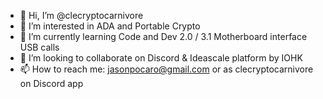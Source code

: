 - 👋 Hi, I’m @clecryptocarnivore
- 👀 I’m interested in ADA and Portable Crypto
- 🌱 I’m currently learning Code and Dev 2.0 / 3.1 Motherboard interface USB calls
- 💞️ I’m looking to collaborate on Discord & Ideascale platform by IOHK
- 📫 How to reach me: jasonpocaro@gmail.com or as clecryptocarnivore on Discord app

<!---
clecryptocarnivore/clecryptocarnivore is a ✨ special ✨ repository because its `README.md` (this file) appears on your GitHub profile.
You can click the Preview link to take a look at your changes.
--->
